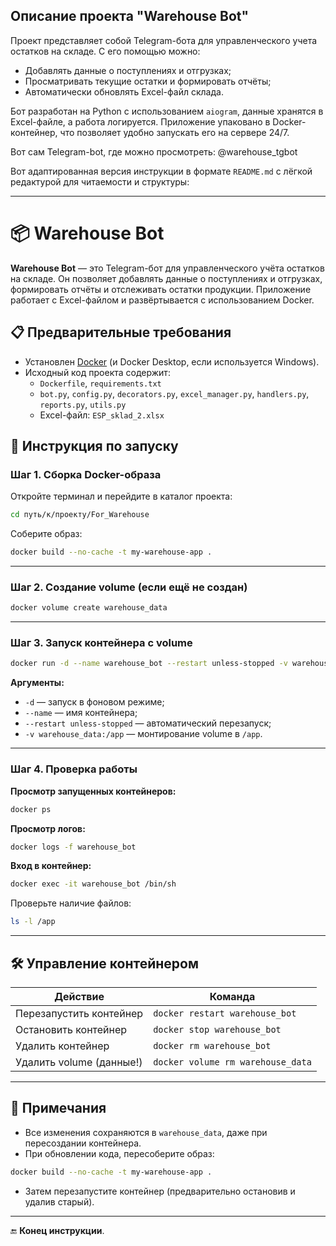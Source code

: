 ## Описание проекта "Warehouse Bot"

Проект представляет собой Telegram-бота для управленческого учета остатков на складе. С его помощью можно:

- Добавлять данные о поступлениях и отгрузках;
- Просматривать текущие остатки и формировать отчёты;
- Автоматически обновлять Excel-файл склада.

Бот разработан на Python с использованием `aiogram`, данные хранятся в Excel-файле, а работа логируется. Приложение упаковано в Docker-контейнер, что позволяет удобно запускать его на сервере 24/7.

Вот сам Telegram-bot, где можно просмотреть: @warehouse_tgbot

Вот адаптированная версия инструкции в формате `README.md` с лёгкой редактурой для читаемости и структуры:

---

# 📦 Warehouse Bot

**Warehouse Bot** — это Telegram-бот для управленческого учёта остатков на складе. Он позволяет добавлять данные о поступлениях и отгрузках, формировать отчёты и отслеживать остатки продукции. Приложение работает с Excel-файлом и развёртывается с использованием Docker.

## 📋 Предварительные требования

- Установлен [Docker](https://www.docker.com/) (и Docker Desktop, если используется Windows).
- Исходный код проекта содержит:
  - `Dockerfile`, `requirements.txt`
  - `bot.py`, `config.py`, `decorators.py`, `excel_manager.py`, `handlers.py`, `reports.py`, `utils.py`
  - Excel-файл: `ESP_sklad_2.xlsx`

## 🚀 Инструкция по запуску

### Шаг 1. Сборка Docker-образа

Откройте терминал и перейдите в каталог проекта:

```bash
cd путь/к/проекту/For_Warehouse
```

Соберите образ:

```bash
docker build --no-cache -t my-warehouse-app .
```

---

### Шаг 2. Создание volume (если ещё не создан)

```bash
docker volume create warehouse_data
```

---

### Шаг 3. Запуск контейнера с volume

```bash
docker run -d --name warehouse_bot --restart unless-stopped -v warehouse_data:/app my-warehouse-app
```

**Аргументы:**
- `-d` — запуск в фоновом режиме;
- `--name` — имя контейнера;
- `--restart unless-stopped` — автоматический перезапуск;
- `-v warehouse_data:/app` — монтирование volume в `/app`.

---

### Шаг 4. Проверка работы

**Просмотр запущенных контейнеров:**

```bash
docker ps
```

**Просмотр логов:**

```bash
docker logs -f warehouse_bot
```

**Вход в контейнер:**

```bash
docker exec -it warehouse_bot /bin/sh
```

Проверьте наличие файлов:

```bash
ls -l /app
```

---

## 🛠 Управление контейнером

| Действие                   | Команда                                   |
|---------------------------|--------------------------------------------|
| Перезапустить контейнер   | `docker restart warehouse_bot`            |
| Остановить контейнер      | `docker stop warehouse_bot`               |
| Удалить контейнер         | `docker rm warehouse_bot`                 |
| Удалить volume (данные!)  | `docker volume rm warehouse_data`         |

---

## 📝 Примечания

- Все изменения сохраняются в `warehouse_data`, даже при пересоздании контейнера.
- При обновлении кода, пересоберите образ:

```bash
docker build --no-cache -t my-warehouse-app .
```

- Затем перезапустите контейнер (предварительно остановив и удалив старый).

---

🔚 **Конец инструкции**.
